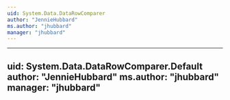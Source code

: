 ```yaml
---
uid: System.Data.DataRowComparer
author: "JennieHubbard"
ms.author: "jhubbard"
manager: "jhubbard"
---
```


---
uid: System.Data.DataRowComparer.Default
author: "JennieHubbard"
ms.author: "jhubbard"
manager: "jhubbard"
---
